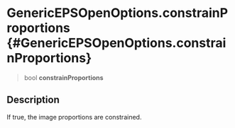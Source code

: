GenericEPSOpenOptions.constrainProportions {#GenericEPSOpenOptions.constrainProportions}
==========================================

> bool **constrainProportions**

Description
-----------

If true, the image proportions are constrained.
